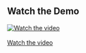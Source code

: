 ## Watch the Demo

[![Watch the video](https://img.youtube.com/vi/1AzllDhzpPU/hqdefault.jpg)](https://youtu.be/1AzllDhzpPU) <br> <br>
[Watch the video](https://youtu.be/1AzllDhzpPU)
